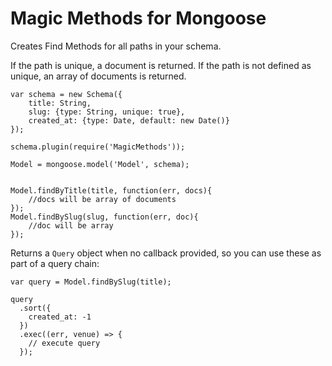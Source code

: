 # Magic Methods for Mongoose

Creates Find Methods for all paths in your schema.

If the path is unique, a document is returned. If the path is not defined as unique, an array of documents is returned.

````
var schema = new Schema({
    title: String,
    slug: {type: String, unique: true},
    created_at: {type: Date, default: new Date()}
});

schema.plugin(require('MagicMethods'));

Model = mongoose.model('Model', schema);


Model.findByTitle(title, function(err, docs){
    //docs will be array of documents
});
Model.findBySlug(slug, function(err, doc){
    //doc will be array
});
````
Returns a ```Query``` object when no callback provided, so you can use these as part of a query chain:

````
var query = Model.findBySlug(title);

query
  .sort({
    created_at: -1
  })
  .exec((err, venue) => {
    // execute query
  });
````